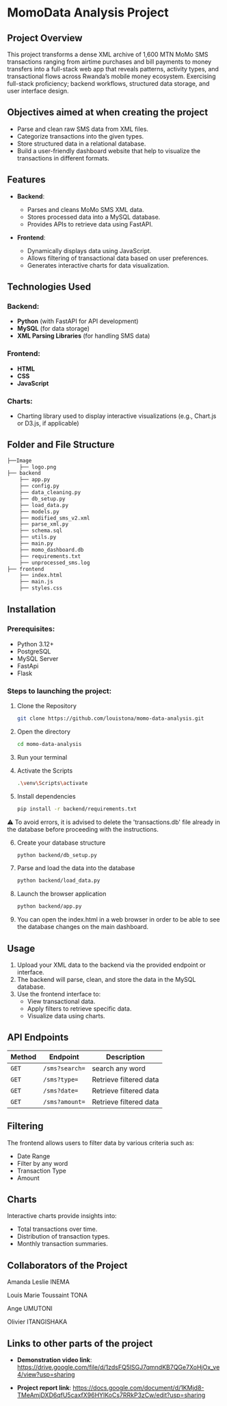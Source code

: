 # MomoData Analysis Project
## Project Overview
This project transforms a dense XML archive of 1,600 MTN MoMo SMS transactions ranging from airtime purchases and bill payments to money transfers into a full-stack web app that reveals patterns, activity types, and transactional flows across Rwanda’s mobile money ecosystem. Exercising full-stack proficiency; backend workflows, structured data storage, and user interface design.

## Objectives aimed at when creating the project
- Parse and clean raw SMS data from XML files.
- Categorize transactions into the given types.
- Store structured data in a relational database.
- Build a user-friendly dashboard website that help to visualize the transactions in different formats.

## Features
- **Backend**:
  - Parses and cleans MoMo SMS XML data.
  - Stores processed data into a MySQL database.
  - Provides APIs to retrieve data using FastAPI.

- **Frontend**:
  - Dynamically displays data using JavaScript.
  - Allows filtering of transactional data based on user preferences.
  - Generates interactive charts for data visualization.

## Technologies Used

### Backend:
- **Python** (with FastAPI for API development)
- **MySQL** (for data storage)
- **XML Parsing Libraries** (for handling SMS data)

### Frontend:
- **HTML**
- **CSS**
- **JavaScript**

### Charts:
- Charting library used to display interactive visualizations (e.g., Chart.js or D3.js, if applicable)

## Folder and File Structure
```bash
├──Image
    ├── logo.png
├── backend
    ├── app.py
    ├── config.py
    ├── data_cleaning.py
    ├── db_setup.py
    ├── load_data.py
    ├── models.py
    ├── modified_sms_v2.xml
    ├── parse_xml.py
    ├── schema.sql
    ├── utils.py
    ├── main.py
    ├── momo_dashboard.db
    ├── requirements.txt
    ├── unprocessed_sms.log
├── frontend
    ├── index.html
    ├── main.js
    ├── styles.css
```


## Installation

### Prerequisites:
- Python 3.12+
- PostgreSQL
- MySQL Server
- FastApi
- Flask

### Steps to launching the project:
1. Clone the Repository
   ```bash
   git clone https://github.com/louistona/momo-data-analysis.git
   ```

2. Open the directory
   ```bash
   cd momo-data-analysis
   ```

3. Run your terminal

4. Activate the Scripts
   ```bash
   .\venv\Scripts\activate
   ```

5. Install dependencies
   ```bash
   pip install -r backend/requirements.txt
   ```
⚠️ To avoid errors, it is advised to delete the 'transactions.db' file already in the database before proceeding with the instructions.


6. Create your database structure
   ```bash
   python backend/db_setup.py
   ```

7. Parse and load the data into the database
   ```bash
   python backend/load_data.py
   ```

8. Launch the browser application
   ```bash
   python backend/app.py
   ```

9. You can open the index.html in a web browser in order to be able to see the database changes on the main dashboard.

## Usage
1. Upload your XML data to the backend via the provided endpoint or interface.
2. The backend will parse, clean, and store the data in the MySQL database.
3. Use the frontend interface to:
   - View transactional data.
   - Apply filters to retrieve specific data.
   - Visualize data using charts.

## API Endpoints
| Method | Endpoint            | Description               |
|--------|-------------------  |---------------------------|
| `GET`  | `/sms?search=`      | search any word           |
| `GET`  | `/sms?type=`        | Retrieve filtered data    |
| `GET`  | `/sms?date=`        | Retrieve filtered data    |
| `GET`  | `/sms?amount=`      | Retrieve filtered data    |

## Filtering
The frontend allows users to filter data by various criteria such as:
- Date Range
- Filter by any word
- Transaction Type
- Amount

## Charts
Interactive charts provide insights into:
- Total transactions over time.
- Distribution of transaction types.
- Monthly transaction summaries.

## Collaborators of the Project
Amanda Leslie INEMA

Louis Marie Toussaint TONA

Ange UMUTONI

Olivier ITANGISHAKA

## Links to other parts of the project
- **Demonstration video link**:
   https://drive.google.com/file/d/1zdsFQ5lSGJ7qmndKB7QGe7XoHjOx_ve4/view?usp=sharing

- **Project report link**:
https://docs.google.com/document/d/1KMjd8-TMeAmjDXD6qfU5caxfX96HYlKoCs7RRkP3zCw/edit?usp=sharing
